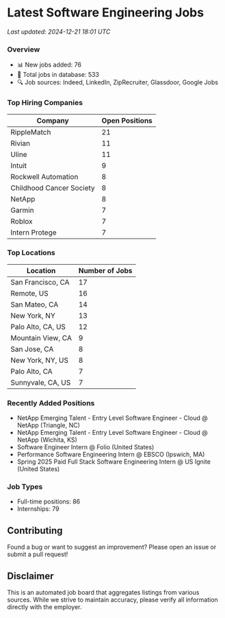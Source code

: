 # Latest Software Engineering Jobs
*Last updated: 2024-12-21 18:01 UTC*

### Overview
- 📊 New jobs added: 76
- 💼 Total jobs in database: 533
- 🔍 Job sources: Indeed, LinkedIn, ZipRecruiter, Glassdoor, Google Jobs

### Top Hiring Companies
| Company | Open Positions |
|---------|---------------|
| RippleMatch | 21 |
| Rivian | 11 |
| Uline | 11 |
| Intuit | 9 |
| Rockwell Automation | 8 |
| Childhood Cancer Society | 8 |
| NetApp | 8 |
| Garmin | 7 |
| Roblox | 7 |
| Intern Protege | 7 |

### Top Locations
| Location | Number of Jobs |
|----------|---------------|
| San Francisco, CA | 17 |
| Remote, US | 16 |
| San Mateo, CA | 14 |
| New York, NY | 13 |
| Palo Alto, CA, US | 12 |
| Mountain View, CA | 9 |
| San Jose, CA | 8 |
| New York, NY, US | 8 |
| Palo Alto, CA | 7 |
| Sunnyvale, CA, US | 7 |

### Recently Added Positions
- NetApp Emerging Talent - Entry Level Software Engineer - Cloud @ NetApp (Triangle, NC)
- NetApp Emerging Talent - Entry Level Software Engineer - Cloud @ NetApp (Wichita, KS)
- Software Engineer Intern @ Folio (United States)
- Performance Software Engineering Intern @ EBSCO (Ipswich, MA)
- Spring 2025 Paid Full Stack Software Engineering Intern @ US Ignite (United States)

### Job Types
- Full-time positions: 86
- Internships: 79

## Contributing
Found a bug or want to suggest an improvement? Please open an issue or submit a pull request!

## Disclaimer
This is an automated job board that aggregates listings from various sources. While we strive to maintain accuracy, 
please verify all information directly with the employer.

